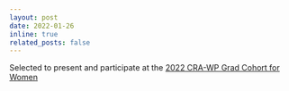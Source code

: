 ```yaml
---
layout: post
date: 2022-01-26
inline: true
related_posts: false
---
```


Selected to present and participate at the [2022 CRA-WP Grad Cohort for Women](https://cra.org/cra-wp/grad-cohort-for-women/)
